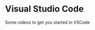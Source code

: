 <!-- opening a repository & creating a new file or directory -->
<!-- installing & configuring extensions -->
<!-- opening an HTML project with LiveServer -->
<!-- editing markdown: linting, spell checking, previewing & formatting -->

# Visual Studio Code

Some videos to get you started in VSCode
